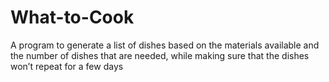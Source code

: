 # What-to-Cook
A program to generate a list of dishes based on the materials available and the number of dishes that are needed, while making sure that the dishes won’t repeat for a few days

